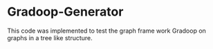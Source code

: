 # Gradoop-Generator
This code was implemented to test the graph frame work Gradoop on graphs in a tree like structure. 

